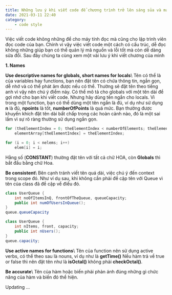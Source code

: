 ```yaml
---
title: Những lưu ý khi viết code để chương trình trở lên sáng sủa và mạch lạc
date: 2021-03-11 22:40
category:
    - code style
---
```

Việc viết code không những để cho máy tính đọc mà cũng cho lập trình viên đọc code của bạn.
Chính vì vậy việc viết code một cách có cấu trúc, dễ đọc không những giúp bạn có thể quản lý
mã nguồn và lỗi tốt mà còn dễ dàng sửa đổi. Sau đây chúng ta cùng xem một vài lưu ý khi viết
chương của mình

**1. Names**

**Use descriptive names for globals, short names for locals**\\
Tên có thể là của variables hay functions, bạn nên đặt tên có chứa thông tin, ngắn gọn, dễ nhớ
và có thể phát âm được nếu có thể. Thường sẽ đặt tên theo tiếng anh vì vậy nên chú ý điểm này.
Có thể mô tả cho globals với một tên dài để gợi nhớ cho bạn khi viết code. Nhưng hãy dùng tên
ngắn cho locals. Vì trong một function, bạn có thể dùng một tên ngắn là đủ, ví dụ như sử dụng
**n** là đủ, **npoints** là tốt, **numberOfPoints** là quá mức. Bạn thường được khuyến khích
đặt tên dài bất chấp trong các hoàn cảnh nào, đó là một sai lầm vì sự rõ ràng thường sử dụng
ngắn gọn.

```C++
for (theElementIndex = 0; theElementIndex < numberOfElements; theElementIndex++)
    elementArray[theElementIndex] = theElementIndex;

for (i = 0; i < nelems; i++)
    elem[i] = i;
```

Hằng số (**CONSTANT**) thường đặt tên với tất cả chữ HOA, còn **Globals** thì bắt đầu bằng chữ Hoa.

**Be consistent**\\
Bên cạnh tránh viết tên quá dài, việc chú ý đến context trong scope đó. Như ví dụ sau, khi không
cần phải đề cập tên với Queue vì tên của class đã đề cập về điều đó.

```Java
class UserQueue {
    int noOfItemsInQ, frontOfTheQueue, queueCapacity;
    public int numOfUsersInQueue();
}
queue.queueCapacity

class UserQueue {
    int nItems, front, capacity;
    public int nUsers();
}
queue.capacity;
```

**Use active names for functions**\\
Tên của function nên sử dụng active verbs, có thể theo sau là nouns, ví dụ như là **getTime()**
Nếu hàm trả về true or false thì nên đặt tên như là **isOctal()** không phải **checkOctal()**.

**Be accurate**\\
Tên của hàm hoặc biến phải phản ánh đúng những gì chức năng của hàm và biến đó thể hiện.

Updating ...